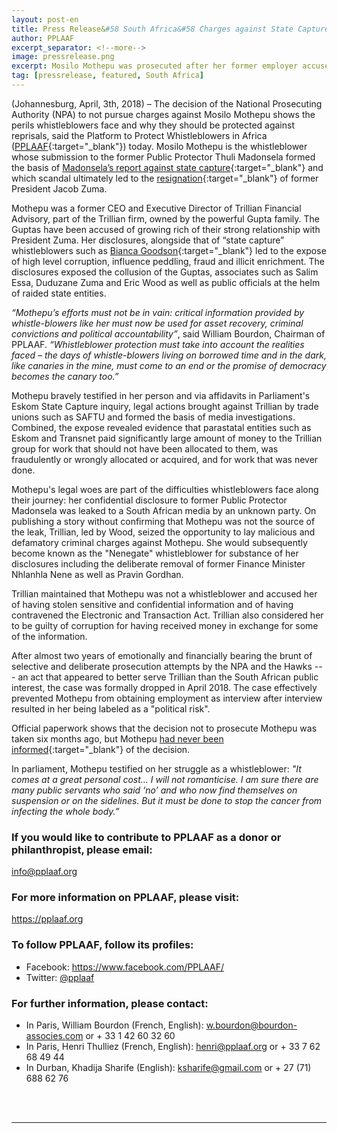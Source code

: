 ```yaml
---
layout: post-en
title: Press Release&#58 South Africa&#58 Charges against State Capture whistleblower dropped
author: PPLAAF
excerpt_separator: <!--more-->
image: pressrelease.png
excerpt: Mosilo Mothepu was prosecuted after her former employer accused her of having stolen confidential documents
tag: [pressrelease, featured, South Africa]
---
```


(Johannesburg, April, 3th, 2018) – The decision of the National Prosecuting Authority (NPA) to not pursue charges against Mosilo Mothepu shows the perils whistleblowers face and why they should be protected against reprisals, said the Platform to Protect Whistleblowers in Africa ([PPLAAF](https://pplaaf.org/who-we-are.html){:target="_blank"}) today. Mosilo Mothepu is the whistleblower whose submission to the former Public Protector Thuli Madonsela formed the basis of [Madonsela’s report against state capture](https://www.news24.com/SouthAfrica/News/download-the-full-state-of-capture-pdf-20161102){:target="_blank"} and which scandal ultimately led to the [resignation](https://pplaaf.org/2018/02/15/zuma-presidency-ends.html){:target="_blank"} of former President Jacob Zuma. 

Mothepu was a former CEO and Executive Director of Trillian Financial Advisory, part of the Trillian firm, owned by the powerful Gupta family. The Guptas have been accused of growing rich of their strong relationship with President Zuma. Her disclosures, alongside that of “state capture” whistleblowers such as [Bianca Goodson](https://pplaaf.org/2018/01/29/trillian-goodson-speaks.html){:target="_blank"} led to the expose of high level corruption, influence peddling, fraud and illicit enrichment. The disclosures exposed the collusion of the Guptas, associates such as Salim Essa, Duduzane Zuma and Eric Wood as well as public officials at the helm of raided state entities. 

_“Mothepu’s efforts must not be in vain: critical information provided by whistle-blowers like her must now be used for asset recovery, criminal convictions and political accountability”_, said William Bourdon, Chairman of PPLAAF. _“Whistleblower protection must take into account the realities faced – the days of whistle-blowers living on borrowed time and in the dark, like canaries in the mine, must come to an end or the promise of democracy becomes the canary too.”_

Mothepu bravely testified in her person and via affidavits in Parliament's Eskom State Capture inquiry, legal actions brought against Trillian by trade unions such as SAFTU and formed the basis of media investigations. Combined, the expose revealed evidence that parastatal entities such as Eskom and Transnet paid significantly large amount of money to the Trillian group for work that should not have been allocated to them, was fraudulently or wrongly allocated or acquired, and for work that was never done. 

Mothepu's legal woes are part of the difficulties whistleblowers face along their journey: her confidential disclosure to former Public Protector Madonsela was leaked to a South African media by an unknown party. On publishing a story without confirming that Mothepu was not the source of the leak, Trillian, led by Wood, seized the opportunity to lay malicious and defamatory criminal charges against Mothepu. She would subsequently become known as the "Nenegate" whistleblower for substance of her disclosures including the deliberate removal of former Finance Minister Nhlanhla Nene as well as Pravin Gordhan. 

Trillian maintained that Mothepu was not a whistleblower and accused her of having stolen sensitive and confidential information and of having contravened the Electronic and Transaction Act. Trillian also considered her to be guilty of corruption for having received money in exchange for some of the information. 

After almost two years of emotionally and financially bearing the brunt of selective and deliberate prosecution attempts by the NPA and the Hawks --- an act that appeared to better serve Trillian than the South African public interest, the case was formally dropped in April 2018. The case effectively prevented Mothepu from obtaining employment as interview after interview resulted in her being labeled as a "political risk". 

Official paperwork shows that the decision not to prosecute Mothepu was taken six months ago, but Mothepu [had never been informed](https://www.dailymaverick.co.za/article/2018-04-03-scorpio-no-winnable-criminal-case-against-trillian-whistle-blower/#.WsdEMIhuZPY){:target="_blank"} of the decision. 

In parliament, Mothepu testified on her struggle as a whistleblower: _"It comes at a great personal cost… I will not romanticise. I am sure there are many public servants who said ‘no’ and who now find themselves on suspension or on the sidelines. But it must be done to stop the cancer from infecting the whole body.”_



### If you would like to contribute to PPLAAF as a donor or philanthropist, please email:
[info@pplaaf.org](mailto:info@pplaaf.org) 

### For more information on PPLAAF, please visit:
<https://pplaaf.org>

### To follow PPLAAF, follow its profiles:
- Facebook: <https://www.facebook.com/PPLAAF/>
- Twitter: [@pplaaf](https://twitter.com/pplaaf)

### For further information, please contact:
- In Paris, William Bourdon (French, English): [w.bourdon@bourdon-associes.com](mailto:w.bourdon@bourdon-associes.com) or + 33 1 42 60 32 60
- In Paris, Henri Thulliez (French, English): [henri@pplaaf.org](mailto:henri@pplaaf.org) or + 33 7 62 68 49 44
- In Durban, Khadija Sharife (English): [ksharife@gmail.com](mailto:ksharife@gmail.com) or + 27 (71) 688 62 76 



<br>
<br>

----------------------
